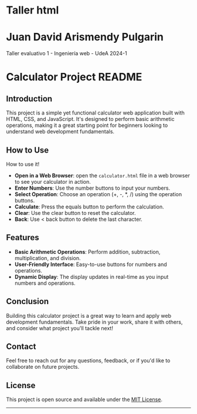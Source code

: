 # Taller html
# Juan David Arismendy Pulgarin
Taller evaluativo 1 - Ingeniería web - UdeA 2024-1

# Calculator Project README

## Introduction

This project is a simple yet functional calculator web application built with HTML, CSS, and JavaScript. It's designed to perform basic arithmetic operations, making it a great starting point for beginners looking to understand web development fundamentals.


## How to Use

How to use it!
- **Open in a Web Browser**: open the `calculator.html` file in a web browser to see your calculator in action.
- **Enter Numbers**: Use the number buttons to input your numbers.
- **Select Operation**: Choose an operation (+, -, *, /) using the operation buttons.
- **Calculate**: Press the equals button to perform the calculation.
- **Clear**: Use the clear button to reset the calculator.
- **Back**: Use < back button to delete the last character.

## Features

- **Basic Arithmetic Operations**: Perform addition, subtraction, multiplication, and division.
- **User-Friendly Interface**: Easy-to-use buttons for numbers and operations.
- **Dynamic Display**: The display updates in real-time as you input numbers and operations.


## Conclusion

Building this calculator project is a great way to learn and apply web development fundamentals. Take pride in your work, share it with others, and consider what project you'll tackle next!

## Contact

Feel free to reach out for any questions, feedback, or if you'd like to collaborate on future projects.

## License

This project is open source and available under the [MIT License](LICENSE).

---
